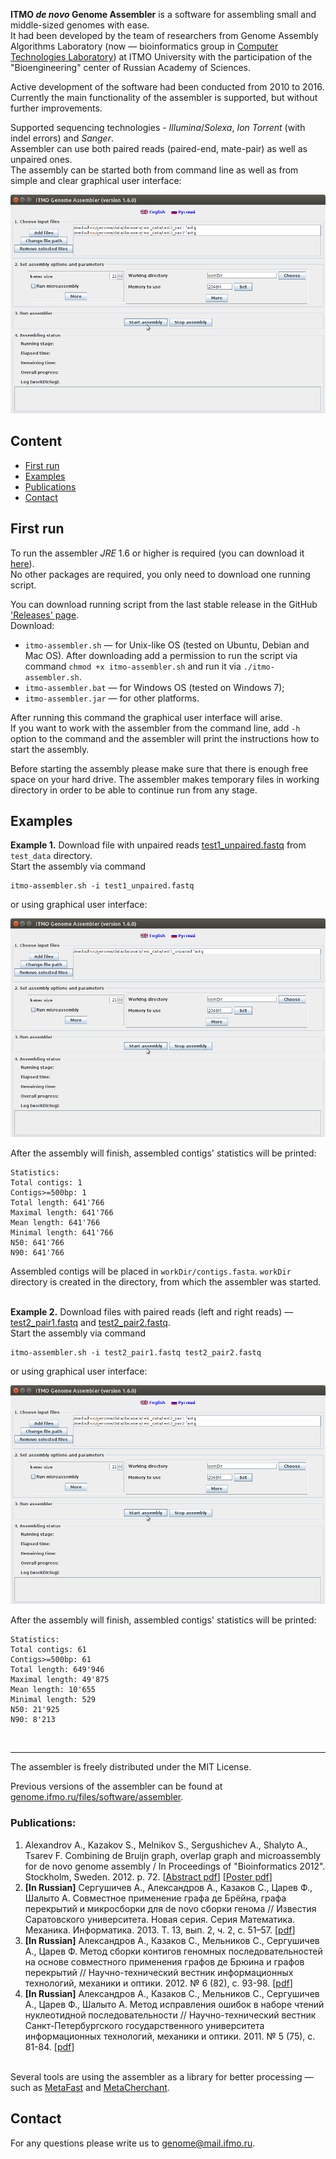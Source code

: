 **ITMO *de novo* Genome Assembler** is a software for assembling small and middle-sized genomes with ease. <br/>
It had been developed by the team of researchers from Genome Assembly Algorithms Laboratory (now — bioinformatics group in [Computer Technologies Laboratory](http://ctlab.ifmo.ru/)) at ITMO University with the participation of the "Bioengineering" center of Russian Academy of Sciences. 

Active development of the software had been conducted from 2010 to 2016. <br/>
Currently the main functionality of the assembler is supported, but without further improvements.


Supported sequencing technologies - *Illumina*/*Solexa*, *Ion Torrent* (with indel errors) and *Sanger*.<br/>
Assembler can use both paired reads (paired-end, mate-pair) as well as unpaired ones.<br/>
The assembly can be started both from command line as well as from simple and clear graphical user interface:<br/>

<p align="center">
  <img src="GUI-paired.png" height="350" alt="GUI example" />
</p>



## Content

* [First run](#first-run)
* [Examples](#examples)
* [Publications](#publications)
* [Contact](#contact)


## First run

To run the assembler *JRE* 1.6 or higher is required (you can download it <a href="http://www.oracle.com/technetwork/java/javase/downloads/index.html">here</a>).<br/>
No other packages are required, you only need to download one running script.


You can download running script from the last stable release in the GitHub ['Releases' page](https://github.com/ctlab/itmo-assembler/releases).<br/>
Download:
* `itmo-assembler.sh` — for Unix-like OS (tested on Ubuntu, Debian and Mac OS). After downloading add a permission to run the script via command `chmod +x itmo-assembler.sh` and run it via `./itmo-assembler.sh`.
* `itmo-assembler.bat` — for Windows OS (tested on Windows 7); 
* `itmo-assembler.jar` — for other platforms.


After running this command the graphical user interface will arise.<br/>
If you want to work with the assembler from the command line, add `-h` option to the command and the assembler will print the instructions how to start the assembly.

Before starting the assembly please make sure that there is enough free space on your hard drive. The assembler makes temporary files in working directory in order to be able to continue run from any stage.



## Examples

**Example 1.** Download file with unpaired reads [test1_unpaired.fastq](https://github.com/ctlab/itmo-assembler/raw/master/test_data/test1_unpaired.fastq) from `test_data` directory.<br/>
Start the assembly via command
~~~
itmo-assembler.sh -i test1_unpaired.fastq
~~~
or using graphical user interface:<br/>
<p align="center">
  <img src="GUI-unpaired.png" height="350" alt="IMG" />
</p>


After the assembly will finish, assembled contigs' statistics will be printed:<br/>
```
Statistics:
Total contigs: 1
Contigs>=500bp: 1
Total length: 641'766
Maximal length: 641'766
Mean length: 641'766
Minimal length: 641'766
N50: 641'766
N90: 641'766
```
Assembled contigs will be placed in `workDir/contigs.fasta`. `workDir` directory is created in the directory, from which the assembler was started.<br/><br/>


**Example 2.** Download files with paired reads (left and right reads) — [test2_pair1.fastq](https://github.com/ctlab/itmo-assembler/raw/master/test_data/test2_pair1.fastq) and [test2_pair2.fastq](https://github.com/ctlab/itmo-assembler/raw/master/test_data/test2_pair2.fastq).<br/>
Start the assembly via command
~~~
itmo-assembler.sh -i test2_pair1.fastq test2_pair2.fastq
~~~
or using graphical user interface:<br/>
<p align="center">
  <img src="GUI-paired.png" height="350" alt="IMG" />
</p>

After the assembly will finish, assembled contigs' statistics will be printed:<br/>
```
Statistics:
Total contigs: 61
Contigs>=500bp: 61
Total length: 649'946
Maximal length: 49'875
Mean length: 10'655
Minimal length: 529
N50: 21'925
N90: 8'213
```
<br/>

---

The assembler is freely distributed under the MIT License. 

Previous versions of the assembler can be found at [genome.ifmo.ru/files/software/assembler](http://genome.ifmo.ru/files/software/assembler).

### Publications:

1. Alexandrov A., Kazakov S., Melnikov S., Sergushichev A., Shalyto A., Tsarev F. Combining de Bruijn graph, overlap graph and microassembly for de novo genome assembly / In Proceedings of "Bioinformatics 2012". Stockholm, Sweden. 2012. p. 72. [[Abstract pdf](http://rain.ifmo.ru/~svkazakov/papers/alexandrov-bioinf-2012-abstract.pdf)] [[Poster pdf](http://rain.ifmo.ru/~svkazakov/papers/alexandrov-bioinf-2012-poster.pdf)]
2. **[In Russian]** Сергушичев А., Александров А., Казаков С., Царев Ф., Шалыто А. Совместное применение графа де Брёйна, графа перекрытий и микросборки для de novo сборки генома // Известия Саратовского университета. Новая серия. Серия Математика. Механика. Информатика. 2013. Т. 13, вып. 2, ч. 2, с. 51–57. [[pdf](http://rain.ifmo.ru/~svkazakov/papers/sergushichev-isu-2013.pdf)]
3. **[In Russian]** Александров А., Казаков С., Мельников С., Сергушичев А., Царев Ф. Метод сборки контигов геномных последовательностей на основе совместного применения графов де Брюина и графов перекрытий // Научно-технический вестник информационных технологий, механики и оптики. 2012. № 6 (82), с. 93-98. [[pdf](http://rain.ifmo.ru/~svkazakov/papers/alexandrov-vestnik-itmo-2012.pdf)]
4. **[In Russian]** Александров А., Казаков С., Мельников С., Сергушичев А., Царев Ф., Шалыто А. Метод исправления ошибок в наборе чтений нуклеотидной последовательности // Научно-технический вестник Санкт-Петербургского государственного университета информационных технологий, механики и оптики. 2011. № 5 (75), с. 81-84. [[pdf](http://rain.ifmo.ru/~svkazakov/papers/alexandrov-vestnik-itmo-2011-5.pdf)]
<br/><br/>


Several tools are using the assembler as a library for better processing — such as [MetaFast](http://dx.doi.org/10.1093/bioinformatics/btw312) and [MetaCherchant](http://dx.doi.org/10.1093/bioinformatics/btx681).


## Contact

For any questions please write us to genome@mail.ifmo.ru.

